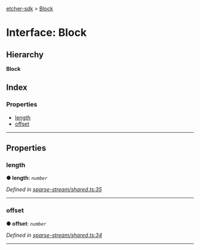 [etcher-sdk](../README.md) > [Block](../interfaces/block.md)

# Interface: Block

## Hierarchy

**Block**

## Index

### Properties

* [length](block.md#length)
* [offset](block.md#offset)

---

## Properties

<a id="length"></a>

###  length

**● length**: *`number`*

*Defined in [sparse-stream/shared.ts:35](https://github.com/balena-io-modules/etcher-sdk/blob/5821ce5/lib/sparse-stream/shared.ts#L35)*

___
<a id="offset"></a>

###  offset

**● offset**: *`number`*

*Defined in [sparse-stream/shared.ts:34](https://github.com/balena-io-modules/etcher-sdk/blob/5821ce5/lib/sparse-stream/shared.ts#L34)*

___


